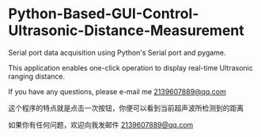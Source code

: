# Python-Based-GUI-Control-Ultrasonic-Distance-Measurement
Serial port data acquisition using Python's Serial port and pygame. 

This application enables one-click operation to display real-time Ultrasonic ranging distance. 

If you have any questions, please e-mail me 2139607889@qq.com

这个程序的特点就是点击一次按钮，你便可以看到当前超声波所检测到的距离

如果你有任何问题，欢迎向我发邮件 2139607889@qq.com
